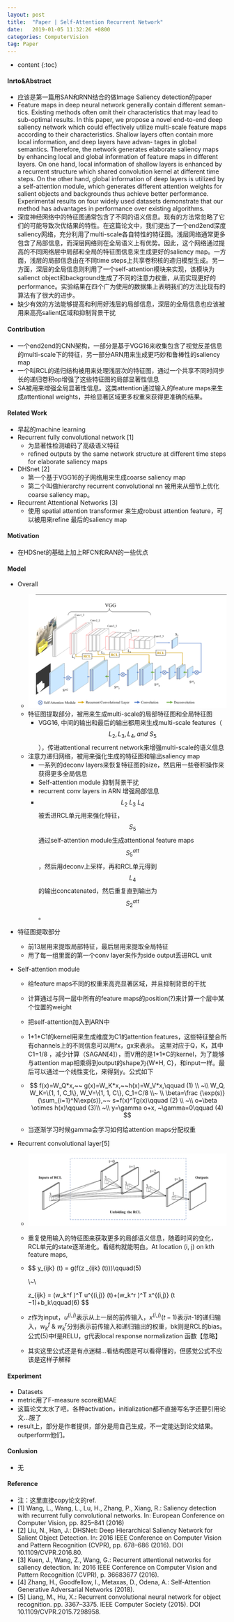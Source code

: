```yaml
---
layout: post
title:  "Paper | Self-Attention Recurrent Network"
date:   2019-01-05 11:32:26 +0800
categories: ComputerVision
tag: Paper
---
```

<!--
 * @Description: 
 * @Author: Leesky
 * @Date: 2019-01-05 11:32:26
 * @LastEditors: Leesky
 * @LastEditTime: 2019-01-05 11:52:22
 -->

<head>
    <script src="https://cdn.mathjax.org/mathjax/latest/MathJax.js?config=TeX-AMS-MML_HTMLorMML" type="text/javascript"></script>
    <script type="text/x-mathjax-config">
        MathJax.Hub.Config({
            tex2jax: {
            skipTags: ['script', 'noscript', 'style', 'textarea', 'pre'],
            inlineMath: [['$','$']]
            }
        });
    </script>
</head>


* content
{:toc}

#### Inrto&Abstract

- 应该是第一篇用SAN和RNN结合的做Image Saliency detection的paper
- Feature maps in deep neural network generally contain different seman- tics. Existing methods often omit their characteristics that may lead to sub-optimal results. In this paper, we propose a novel end-to-end deep saliency network which could effectively utilize multi-scale feature maps according to their characteristics. Shallow layers often contain more local information, and deep layers have advan- tages in global semantics. Therefore, the network generates elaborate saliency maps by enhancing local and global information of feature maps in different layers. On one hand, local information of shallow layers is enhanced by a recurrent structure which shared convolution kernel at different time steps. On the other hand, global information of deep layers is utilized by a self-attention module, which generates different attention weights for salient objects and backgrounds thus achieve better performance. Experimental results on four widely used datasets demonstrate that our method has advantages in performance over existing algorithms.
- 深度神经网络中的特征图通常包含了不同的语义信息。现有的方法常忽略了它们的可能导致次优结果的特性。在这篇论文中，我们提出了一个end2end深度saliency网络，充分利用了multi-scale各自特性的特征图。浅层网络通常更多包含了局部信息，而深层网络则在全局语义上有优势。因此，这个网络通过提高的不同网络层中局部和全局的特征图信息来生成更好的saliency map。一方面，浅层的局部信息由在不同time steps上共享卷积核的递归模型生成。另一方面，深层的全局信息则利用了一个self-attention模块来实现，该模块为salienct object和background生成了不同的注意力权重，从而实现更好的performance。实验结果在四个广为使用的数据集上表明我们的方法比现有的算法有了很大的进步。
- 缺少有效的方法能够提高和利用好浅层的局部信息，深层的全局信息也应该被用来高亮salient区域和抑制背景干扰

#### Contribution

- 一个end2end的CNN架构，一部分是基于VGG16来收集包含了视觉反差信息的multi-scale下的特征，另一部分ARN用来生成更巧妙和鲁棒性的saliency map
- 一个叫RCL的递归结构被用来处理浅层次的特征图，通过一个共享不同时间步长的递归卷积op增强了这些特征图的局部显著性信息
- SA被用来增强全局显著性信息。这类attention通过输入的feature maps来生成attentional weights，并给显著区域更多权重来获得更准确的结果。

#### Related Work

- 早起的machine learning
- Recurrent fully convolutional network [1]
  - 为显著性检测编码了高级语义特征
  - reﬁned outputs by the same network structure at different time steps for elaborate saliency maps
- DHSnet [2]
  - 第一个基于VGG16的子网络用来生成coarse saliency map
  - 第二个叫做hierarchy recurrent convolutional nn 被用来从细节上优化coarse saliency map。
- Recurrent Attentional Networks [3]
  - 使用 spatial attention transformer 来生成robust attention feature，可以被用来refine 最后的saliency map

#### Motivation

- 在HDSnet的基础上加上RFCN和RAN的一些优点

#### Model

- Overall
  - ![model](/image/SARN/overall.png)
  - 特征图提取部分，被用来生成multi-scale的局部特征图和全局特征图 
    - VGG16, 中间的输出和最后的输出都用来生成multi-scale features（$$L_2, L_3, L_4, and~S_5$$），传进attentional recurrent network来增强multi-scale的语义信息
  - 注意力递归网络，被用来强化生成的特征图和输出saliency map
    - 一系列的deconv layers来恢复特征图的size，然后用一些卷积操作来获得更多全局信息
    - Self-attention module 抑制背景干扰
    - recurrent conv layers in ARN 增强局部信息
    - $$L_2~L_3~L_4$$被丢进RCL单元用来强化特征，$$S_5$$通过self-attention module生成attentional feature maps $$S^{att}_5$$，然后用deconv上采样，再和RCL单元得到$$L_4$$的输出concatenated，然后重复直到输出为$$S^{att}_2$$。

- 特征图提取部分

  - 前13层用来提取局部特征，最后层用来提取全局特征
  - 用了每一组里面的第一个conv layer来作为side output丢进RCL unit

- Self-attention module

  - 给feature maps不同的权重来高亮显著区域，并且抑制背景的干扰

  - 计算通过与同一层中所有的feature maps的position(?)来计算一个层中某个位置的weight

  - 把self-attention加入到ARN中

  - 1\*1\*C1的kernel用来生成维度为C1的attention features，这些特征整合所有channels上的不同信息可以用fx，gx来表示。 这里对应于Q，K，其中C1=1/8 ，减少计算（SAGAN[4]），而V用的是1\*1\*C的kernel，为了能够与attention map相乘得到output的shape为{W*H, C}，和input一样。最后可以通过一个线性变化，来得到y。公式如下

  - $$
    f(x)=W_Q*x,~~ g(x)=W_K*x,~~h(x)=W_V*x,\qquad (1)
    \\
    ~\\
    W_Q, W_K=\{1, 1, C_1\}, W_V=\{1, 1, C\}, C_1=C/8 \\~
    \\
    \beta=\frac {\exp(s)} {\sum_{i=1}^N\exp(s)},~~ s=f(x)^Tg(x)\qquad (2)
    \\
    ~\\
    o=\beta \otimes h(x)\qquad (3)\\
    ~\\
    y=\gamma o+x, ~\gamma=0\qquad (4)
    $$

  - 当逐渐学习时候gamma会学习如何给attention maps分配权重

- Recurrent convolutional layer[5]

  - ![model](/image/SARN/RCL.png)
  - 重复使用输入的特征图来获取更多的局部语义信息，随着时间的变化，RCL单元的state逐渐进化。看结构就能明白。At location (i, j) on kth feature maps,

  - $$
    y_{ijk} (t) = g(f(z _{ijk} (t)))\qquad(5)
    
    \\~\\
    
    z_{ijk} = (w_k^f )^T u^{(i,j)} (t)+(w_k^r )^T x^{(i,j)} (t −1)+b_k\qquad(6)
    $$

  - $z$作为input，$u^{(i,j)}$表示从上一层的前传输入，$x^{(i,j)}(t-1)$表示t-1的递归输入，$w_k^f~\&~w_k^r$分别表示前传输入和递归输出的权重，bk则是RCL的bias。公式(5)中f是RELU，g代表local response normalization 函数【忽略】

  - 其实这里公式还是有点迷糊…看结构图是可以看得懂的，但感觉公式不应该是这样子解释

#### Experiment

- Datasets
- metric用了F-measure score和MAE
- 这篇论文太水了吧，各种activation，initialization都不直接写名字还要引用论文…服了
- result上，部分是作者提供，部分是用自己生成，不一定能达到论文结果。outperform他们。

#### Conlusion

- 无

#### Reference
- 注：这里直接copy论文的ref.
- [1] Wang, L., Wang, L., Lu, H., Zhang, P., Xiang, R.: Saliency detection with recurrent fully convolutional networks. In: European Conference on Computer Vision, pp. 825–841 (2016)
- [2] Liu, N., Han, J.: DHSNet: Deep Hierarchical Saliency Network for Salient Object Detection. In: 2016 IEEE Conference on Computer Vision and Pattern Recognition (CVPR), pp. 678–686 (2016). DOI 10.1109/CVPR.2016.80.
- [3] Kuen, J., Wang, Z., Wang, G.: Recurrent attentional networks for saliency detection. In: 2016 IEEE Conference on Computer Vision and Pattern Recognition (CVPR), p. 36683677 (2016).
- [4] Zhang, H., Goodfellow, I., Metaxas, D., Odena, A.: Self-Attention Generative Adversarial Networks (2018).
- [5] Liang, M., Hu, X.: Recurrent convolutional neural network for object recognition. pp. 3367–3375. IEEE Computer Society (2015). DOI 10.1109/CVPR.2015.7298958.